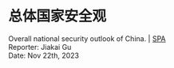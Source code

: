 # 总体国家安全观

<span px-2 py-1 rounded text-gray-300>
    Overall national security outlook of China. | <a href="https://onso.gxmzuai.top" target="_blank">SPA</a>
</span>

<div abs-br mb-20 mr-15 flex gap-2 text-sm text-left>
    Reporter: Jiakai Gu <br />
    Date: Nov 22th, 2023 <br />
</div>

<!-- 
大家好，今天由我来代表我们小组做总体国家安全观章节的汇报。
 -->